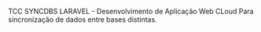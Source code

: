 TCC SYNCDBS LARAVEL - Desenvolvimento de Aplicação Web CLoud Para sincronização de dados entre bases distintas.